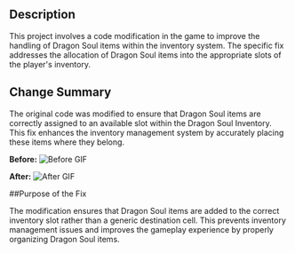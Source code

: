 ## Description

This project involves a code modification in the game to improve the handling of Dragon Soul items within the inventory system. The specific fix addresses the allocation of Dragon Soul items into the appropriate slots of the player's inventory.

## Change Summary

The original code was modified to ensure that Dragon Soul items are correctly assigned to an available slot within the Dragon Soul Inventory. This fix enhances the inventory management system by accurately placing these items where they belong.

**Before:**
![Before GIF](gif/before.gif)

**After:**
![After GIF](gif/after.gif)

##Purpose of the Fix

The modification ensures that Dragon Soul items are added to the correct inventory slot rather than a generic destination cell. This prevents inventory management issues and improves the gameplay experience by properly organizing Dragon Soul items.
